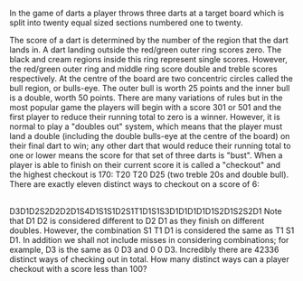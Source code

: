 In the game of darts a player throws three darts at a target board which is split into twenty equal sized sections numbered one to twenty.


The score of a dart is determined by the number of the region that the dart lands in. A dart landing outside the red/green outer ring scores zero. The black and cream regions inside this ring represent single scores. However, the red/green outer ring and middle ring score double and treble scores respectively.
At the centre of the board are two concentric circles called the bull region, or bulls-eye. The outer bull is worth 25 points and the inner bull is a double, worth 50 points.
There are many variations of rules but in the most popular game the players will begin with a score 301 or 501 and the first player to reduce their running total to zero is a winner. However, it is normal to play a "doubles out" system, which means that the player must land a double (including the double bulls-eye at the centre of the board) on their final dart to win; any other dart that would reduce their running total to one or lower means the score for that set of three darts is "bust".
When a player is able to finish  on their current score it is called a "checkout" and the highest checkout is 170: T20 T20 D25 (two treble 20s and double bull).
There are exactly eleven distinct ways to checkout on a score of 6:

     
     
     
D3D1D2S2D2D2D1S4D1S1S1D2S1T1D1S1S3D1D1D1D1D1S2D1S2S2D1
Note that D1 D2 is considered different to D2 D1 as they finish on different doubles. However, the combination S1 T1 D1 is considered the same as T1 S1 D1.
In addition we shall not include misses in considering combinations; for example, D3 is the same as 0 D3 and 0 0 D3.
Incredibly there are 42336 distinct ways of checking out in total.
How many distinct ways can a player checkout with a score less than 100?